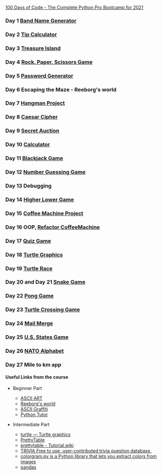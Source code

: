 [100 Days of Code - The Complete Python Pro Bootcamp for 2021](https://www.udemy.com/course/100-days-of-code/)

### Day 1 [Band Name Generator](https://github.com/MariyaLcs/100DaysOfCode-Python/blob/main/BandNameGenerator/main.py)

### Day 2 [Tip Calculator](https://github.com/MariyaLcs/100DaysOfCode-Python/blob/main/TipCalculator/main.py)

### Day 3 [Treasure Island](https://github.com/MariyaLcs/100DaysOfCode-Python/blob/main/TreasureIsland/main.py)

### Day 4 [Rock, Paper, Scissors Game](https://github.com/MariyaLcs/100DaysOfCode-Python/blob/main/RockPaperScissorsGame/main.py)

### Day 5 [Password Generator](https://github.com/MariyaLcs/100DaysOfCode-Python/blob/main/PasswordGenerator/main.py)

### Day 6 Escaping the Maze - Reeborg's world

### Day 7 [Hangman Project](https://github.com/MariyaLcs/100DaysOfCode-Python/blob/main/HangmanProject/main.py)

### Day 8 [Caesar Cipher](https://github.com/MariyaLcs/100DaysOfCode-Python/blob/main/CaesarCipher/main.py)

### Day 9 [Secret Auction](https://github.com/MariyaLcs/100DaysOfCode-Python/blob/main/SecretAuction/main.py)

### Day 10 [Calculator](https://github.com/MariyaLcs/100DaysOfCode-Python/blob/main/Calculator/main.py)

### Day 11 [Blackjack Game](https://github.com/MariyaLcs/100DaysOfCode-Python/blob/main/BlackjackGame/main.py)

### Day 12 [Number Guessing Game](https://github.com/MariyaLcs/100DaysOfCode-Python/blob/main/NumberGuessingGame/main.py)

### Day 13 Debugging

### Day 14 [Higher Lower Game](https://github.com/MariyaLcs/100DaysOfCode-Python/blob/main/HigherLowerGame/main.py)

### Day 15 [Coffee Machine Project](https://github.com/MariyaLcs/100DaysOfCode-Python/blob/main/CoffeeMachine/main.py)

### Day 16 OOP, [Refactor CoffeeMachine](https://github.com/MariyaLcs/100DaysOfCode-Python/blob/main/OOPDay16/oop-coffee-machine-start/oop-coffee-machine-start/main.py)

### Day 17 [Quiz Game](https://github.com/MariyaLcs/100DaysOfCode-Python/blob/main/QuizGame/quiz-game-start/main.py)

### Day 18 [Turtle Graphics](https://github.com/MariyaLcs/100DaysOfCode-Python/blob/main/TurtleGraphics/hirst-painting-start/main.py)

### Day 19 [Turtle Race](https://github.com/MariyaLcs/100DaysOfCode-Python/blob/main/TurtleRace/turtle-race-start/main.py)

### Day 20 and Day 21 [Snake Game](https://github.com/MariyaLcs/100DaysOfCode-Python/blob/main/SnakeGame/main.py)

### Day 22 [Pong Game](https://github.com/MariyaLcs/100DaysOfCode-Python/tree/main/PongGame)

### Day 23 [Turtle Crossing Game](https://github.com/MariyaLcs/100DaysOfCode-Python/tree/main/TurtleCrossingGame)

### Day 24 [Mail Merge](https://github.com/MariyaLcs/100DaysOfCode-Python/tree/main/MailMerge)

### Day 25 [U.S. States Game](https://github.com/MariyaLcs/100DaysOfCode-Python/tree/main/USStatesGame)

### Day 26 [NATO Alphabet](https://github.com/MariyaLcs/100DaysOfCode-Python/tree/main/NATOAlphabet)

### Day 27 Mile to km app

#### Useful Links from the course

- Beginner Part

  - [ASCII ART](https://ascii.co.uk/art)
  - [Reeborg's world](https://reeborg.ca/reeborg.html?lang=en&mode=python&menu=worlds%2Fmenus%2Freeborg_intro_en.json&name=problem_world.json&url=user_world%3Aproblem_world.json)
  - [ASCII Graffiti](http://patorjk.com/software/taag/#p=display&f=Graffiti&t=Type%20Something%20)
  - [Python Tutor](http://pythontutor.com/visualize.html#mode=edit)

- Intermediate Part
  - [turtle — Turtle graphics](https://docs.python.org/3/library/turtle.html)
  - [PrettyTable](https://pypi.org/project/prettytable/)
  - [prettytable - Tutorial.wiki](https://code.google.com/archive/p/prettytable/wikis/Tutorial.wiki)
  - [TRIVIA Free to use, user-contributed trivia question database.](https://opentdb.com/)
  - [colorgram.py is a Python library that lets you extract colors from images](https://pypi.org/project/colorgram.py/)
  - [pandas](https://pandas.pydata.org/docs/)
